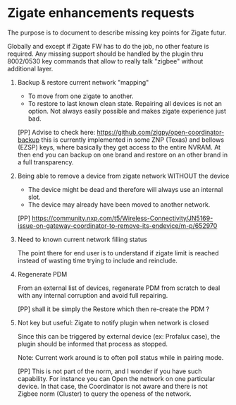 # Zigate enhancements requests

The purpose is to document to describe missing key points for Zigate futur.

Globally and except if Zigate FW has to do the job, no other feature is required. Any missing support should be handled by the plugin thru 8002/0530 key commands that allow to really talk "zigbee" without additional layer.

1. Backup & restore current network "mapping"

   - To move from one zigate to another.
   - To restore to last known clean state. Repairing all devices is not an option. Not always easily possible and makes zigate experience just bad.

   [PP] Advise to check here: https://github.com/zigpy/open-coordinator-backup this is currently implemented in some ZNP (Texas) and bellows (EZSP) keys, where basically they get access to the entire NVRAM. At then end you can backup on one brand and restore on an other brand in a full transparency.

1. Being able to remove a device from zigate network WITHOUT the device

   - The device might be dead and therefore will always use an internal slot.
   - The device may already have been moved to another network.

   [PP] https://community.nxp.com/t5/Wireless-Connectivity/JN5169-issue-on-gateway-coordinator-to-remove-its-endevice/m-p/652970

1. Need to known current network filling status

   The point there for end user is to understand if zigate limit is reached
   instead of wasting time trying to include and reinclude.

1. Regenerate PDM

   From an external list of devices, regenerate PDM from scratch to deal
   with any internal corruption and avoid full repairing.
   
   [PP] shall it be simply the Restore which then re-create the PDM ?

1. Not key but useful: Zigate to notify plugin when network is closed

   Since this can be triggered by external device (ex: Profalux case), the
   plugin should be informed that process as stopped.

   Note: Current work around is to often poll status while in pairing mode.
   
   [PP] This is not part of the norm, and I wonder if you have such capability. For instance you can Open the network on one particular device. In that case, the Coordinator is not aware and there is not Zigbee norm (Cluster) to query the openess of the network.
